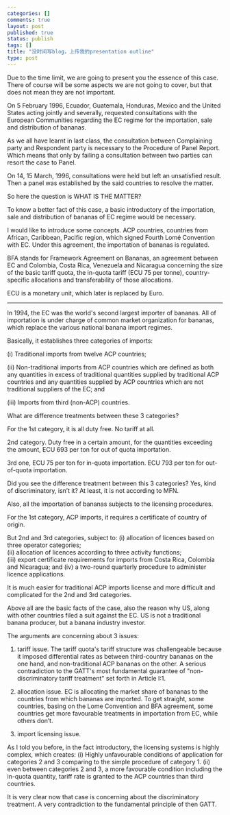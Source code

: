 ```yaml
--- 
categories: []
comments: true
layout: post
published: true
status: publish
tags: []
title: "没时间写blog，上传我的presentation outline"
type: post
---
```

<div id="msgcns!3725CC0EE38B1F6!253" class="bvMsg">Due to the time limit, we are going to present you the essence of this case. There of course will be some aspects we are not going to cover, but that does not mean they are not important.

On 5 February 1996, Ecuador, Guatemala, Honduras, Mexico and the United States acting jointly and severally, requested consultations with the European Communities regarding the EC regime for the importation, sale and distribution of bananas.

As we all have learnt in last class, the consultation between Complaining party and Respondent party is necessary to the Procedure of Panel Report. Which means that only by failing a consultation between two parties can resort the case to Panel.

On 14, 15 March, 1996, consultations were held but left an unsatisfied result. Then a panel was established by the said countries to resolve the matter.

So here the question is WHAT IS THE MATTER?

To know a better fact of this case, a basic introductory of the importation, sale and distribution of bananas of EC regime would be necessary.

I would like to introduce some concepts. ACP countries, countries from African, Caribbean, Pacific region, which signed Fourth Lomé Convention with EC. Under this agreement, the importation of bananas is regulated.

BFA stands for Framework Agreement on Bananas, an agreement between EC and Colombia, Costa Rica, Venezuela and Nicaragua concerning the size of the basic tariff quota, the in-quota tariff (ECU 75 per tonne), country-specific allocations and transferability of those allocations.

ECU is a monetary unit, which later is replaced by Euro.

----------------------------------------------------------------------------------------------------
In 1994, the EC was the world's second largest importer of bananas. All of importation is under charge of common market organization for bananas, which replace the various national banana import regimes.


Basically, it establishes three categories of imports: 

(i) Traditional imports from twelve ACP countries; 

(ii) Non-traditional imports from ACP countries which are defined as both any quantities in excess of traditional quantities supplied by traditional ACP countries and any quantities supplied by ACP countries which are not traditional suppliers of the EC; and 

(iii) Imports from third (non-ACP) countries.

What are difference treatments between these 3 categories?

For the 1st category, it is all duty free. No tariff at all.

2nd category. Duty free in a certain amount, for the quantities exceeding the amount, ECU 693 per ton for out of quota importation.


3rd one, ECU 75 per ton for in-quota importation. ECU 793 per ton for out-of-quota importation.

Did you see the difference treatment between this 3 categories? Yes, kind of discriminatory, isn’t it? At least, it is not according to MFN.

Also, all the importation of bananas subjects to the licensing procedures. 

For the 1st category, ACP imports, it requires a certificate of country of origin. 

But 2nd and 3rd categories, subject to:
(i) allocation of licences based on three operator categories;  
(ii) allocation of licences according to three activity functions;  
(iii) export certificate requirements for imports from Costa Rica, Colombia and Nicaragua;  and
(iv) a two-round quarterly procedure to administer licence applications.

It is much easier for traditional ACP imports license and more difficult and complicated for the 2nd and 3rd categories.

Above all are the basic facts of the case, also the reason why US, along with other countries filed a suit against the EC. US is not a traditional banana producer, but a banana industry investor.

The arguments are concerning about 3 issues:

1. tariff issue. 
The tariff quota's tariff structure was challengeable because it imposed differential rates as between third-country bananas on the one hand, and non-traditional ACP bananas on the other.
A serious contradiction to the GATT's most fundamental guarantee of "non-discriminatory tariff treatment" set forth in Article I:1.

2. allocation issue.
EC is allocating the market share of bananas to the countries from which bananas are imported.
To get straight, some countries, basing on the Lome Convention and BFA agreement, some countries get more favourable treatments in importation from EC, while others don’t.

3. import licensing issue.

As I told you before, in the fact introductory, the licensing systems is highly complex, which creates:
(i) Highly unfavourable conditions of application for categories 2 and 3 comparing to the simple procedure of category 1.
(ii) even between categories 2 and 3, a more favourable condition including the in-quota quantity, tariff rate is granted to the ACP countries than third countries.

It is very clear now that case is concerning about the discriminatory treatment. A very contradiction to the fundamental principle of then GATT.</div>
